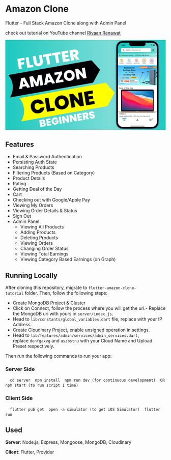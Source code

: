 # Amazon Clone

Flutter - Full Stack Amazon Clone along with Admin Panel

check out tutorial on YouTube channel [Rivaan Ranawat](https://youtu.be/O3nmP-lZAdg) 

![](screenshot.png)

## Features

- Email & Password Authentication
- Persisting Auth State
- Searching Products
- Filtering Products (Based on Category)
- Product Details
- Rating
- Getting Deal of the Day
- Cart
- Checking out with Google/Apple Pay
- Viewing My Orders
- Viewing Order Details & Status
- Sign Out
- Admin Panel
  - Viewing All Products
  - Adding Products
  - Deleting Products
  - Viewing Orders
  - Changing Order Status
  - Viewing Total Earnings
  - Viewing Category Based Earnings (on Graph)

## Running Locally

After cloning this repository, migrate to `flutter-amazon-clone-tutorial` folder. Then, follow the following steps:

- Create MongoDB Project & Cluster
- Click on Connect, follow the process where you will get the uri.- Replace the MongoDB uri with yours in `server/index.js`.
- Head to `lib/constants/global_variables.dart` file, replace with your IP Address.
- Create Cloudinary Project, enable unsigned operation in settings.
- Head to `lib/features/admin/services/admin_services.dart`, replace `denfgaxvg` and `uszbstnu` with your Cloud Name and Upload Preset respectively.

Then run the following commands to run your app:

### Server Side

```shell
  cd server  npm install  npm run dev (for continuous development)  OR  npm start (to run script 1 time)
```

### Client Side

```shell
  flutter pub get  open -a simulator (to get iOS Simulator)  flutter run
```

## Used

**Server**: Node.js, Express, Mongoose, MongoDB, Cloudinary

**Client**: Flutter, Provider
